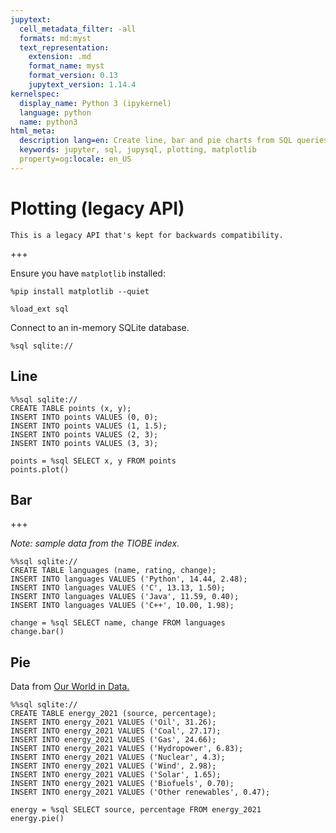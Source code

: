 ```yaml
---
jupytext:
  cell_metadata_filter: -all
  formats: md:myst
  text_representation:
    extension: .md
    format_name: myst
    format_version: 0.13
    jupytext_version: 1.14.4
kernelspec:
  display_name: Python 3 (ipykernel)
  language: python
  name: python3
html_meta:
  description lang=en: Create line, bar and pie charts from SQL queries in a Jupyter notebook using JupySQL
  keywords: jupyter, sql, jupysql, plotting, matplotlib
  property=og:locale: en_US
---
```


# Plotting (legacy API)

```{note}
This is a legacy API that's kept for backwards compatibility.
```

+++

Ensure you have `matplotlib` installed:

```{code-cell} ipython3
%pip install matplotlib --quiet
```

```{code-cell} ipython3
%load_ext sql
```

Connect to an in-memory SQLite database.

```{code-cell} ipython3
%sql sqlite://
```

## Line

```{code-cell} ipython3
%%sql sqlite://
CREATE TABLE points (x, y);
INSERT INTO points VALUES (0, 0);
INSERT INTO points VALUES (1, 1.5);
INSERT INTO points VALUES (2, 3);
INSERT INTO points VALUES (3, 3);
```

```{code-cell} ipython3
points = %sql SELECT x, y FROM points
points.plot()
```

## Bar

+++

*Note: sample data from the TIOBE index.*

```{code-cell} ipython3
%%sql sqlite://
CREATE TABLE languages (name, rating, change);
INSERT INTO languages VALUES ('Python', 14.44, 2.48);
INSERT INTO languages VALUES ('C', 13.13, 1.50);
INSERT INTO languages VALUES ('Java', 11.59, 0.40);
INSERT INTO languages VALUES ('C++', 10.00, 1.98);
```

```{code-cell} ipython3
change = %sql SELECT name, change FROM languages
change.bar()
```

## Pie

Data from [Our World in Data.](https://ourworldindata.org/grapher/energy-consumption-by-source-and-country?time=latest)

```{code-cell} ipython3
%%sql sqlite://
CREATE TABLE energy_2021 (source, percentage);
INSERT INTO energy_2021 VALUES ('Oil', 31.26);
INSERT INTO energy_2021 VALUES ('Coal', 27.17);
INSERT INTO energy_2021 VALUES ('Gas', 24.66);
INSERT INTO energy_2021 VALUES ('Hydropower', 6.83);
INSERT INTO energy_2021 VALUES ('Nuclear', 4.3);
INSERT INTO energy_2021 VALUES ('Wind', 2.98);
INSERT INTO energy_2021 VALUES ('Solar', 1.65);
INSERT INTO energy_2021 VALUES ('Biofuels', 0.70);
INSERT INTO energy_2021 VALUES ('Other renewables', 0.47);
```

```{code-cell} ipython3
energy = %sql SELECT source, percentage FROM energy_2021
energy.pie()
```
